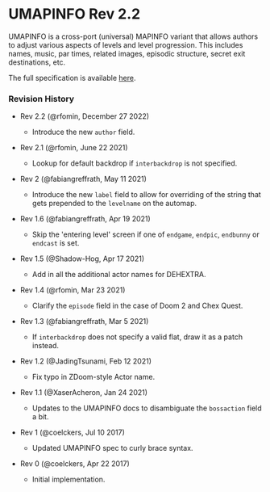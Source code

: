 # UMAPINFO Rev 2.2

UMAPINFO is a cross-port (universal) MAPINFO variant that allows authors to adjust various aspects of levels and level progression. This includes names, music, par times, related images, episodic structure, secret exit destinations, etc.

The full specification is available [here](./docs/spec.md).

### Revision History

- Rev 2.2 (@rfomin, December 27 2022)
  - Introduce the new `author` field.

- Rev 2.1 (@rfomin, June 22 2021)
  - Lookup for default backdrop if `interbackdrop` is not specified.

- Rev 2 (@fabiangreffrath, May 11 2021)
   - Introduce the new `label` field to allow for overriding of the string that gets prepended to the `levelname` on the automap.

- Rev 1.6 (@fabiangreffrath, Apr 19 2021)
  - Skip the 'entering level' screen if one of `endgame`, `endpic`, `endbunny` or `endcast` is set.

- Rev 1.5 (@Shadow-Hog, Apr 17 2021)
  - Add in all the additional actor names for DEHEXTRA.

- Rev 1.4 (@rfomin, Mar 23 2021)
  - Clarify the `episode` field in the case of Doom 2 and Chex Quest.

- Rev 1.3 (@fabiangreffrath, Mar 5 2021)
  - If `interbackdrop` does not specify a valid flat, draw it as a patch instead.

- Rev 1.2 (@JadingTsunami, Feb 12 2021)
  - Fix typo in ZDoom-style Actor name.

- Rev 1.1 (@XaserAcheron, Jan 24 2021)
  - Updates to the UMAPINFO docs to disambiguate the `bossaction` field a bit.

- Rev 1 (@coelckers, Jul 10 2017)
  - Updated UMAPINFO spec to curly brace syntax.

- Rev 0 (@coelckers, Apr 22 2017)
  - Initial implementation.
